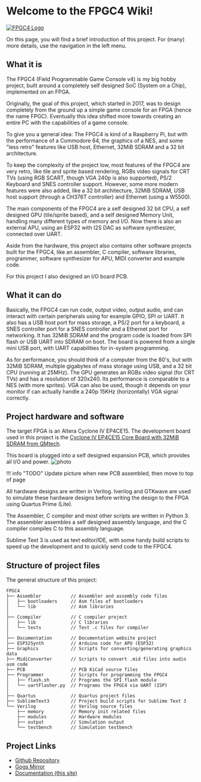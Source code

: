 # Welcome to the FPGC4 Wiki!

[![FPGC4 Logo](images/logo_big_alpha.png)](https://www.github.com/b4rt-dev/FPGC4)

On this page, you will find a brief introduction of this project. For (many) more details, use the navigation in the left menu.

## What it is
The FPGC4 (Field Programmable Game Console v4) is my big hobby project, built around a completely self designed SoC (System on a Chip), implemented on an FPGA.

Originally, the goal of this project, which started in 2017, was to design completely from the ground up a simple game console for an FPGA (hence the name FPGC). Eventually this idea shifted more towards creating an entire PC with the capabilities of a game console. 

To give you a general idea: The FPGC4 is kind of a Raspberry Pi, but with the performance of a Commodore 64, the graphics of a NES, and some "less retro" features like USB host, Ethernet, 32MiB SDRAM and a 32 bit architecture.

To keep the complexity of the project low, most features of the FPGC4 are very retro, like tile and sprite based rendering, RGBs video signals for CRT TVs (using RGB SCART, though VGA 240p is also supported), PS/2 Keyboard and SNES controller support. However, some more modern features were also added, like a 32 bit architecture, 32MiB SDRAM, USB host support (through a CH376T controller) and Ethernet (using a W5500).

The main components of the FPGC4 are a self designed 32 bit CPU, a self designed GPU (tile/sprite based), and a self designed Memory Unit, handling many different types of memory and I/O. Now there is also an external APU, using an ESP32 with I2S DAC as software synthesizer, connected over UART.

Aside from the hardware, this project also contains other software projects built for the FPGC4, like an assembler, C compiler, software libraries, programmer, software synthesizer for APU, MIDI converter and example code.

For this project I also designed an I/O board PCB.

## What it can do
Basically, the FPGC4 can run code, output video, output audio, and can interact with certain peripherals using for example GPIO, SPI or UART. It also has a USB host port for mass storage, a PS/2 port for a keyboard, a SNES controller port for a SNES controller and a Ethernet port for networking. It has 32MiB SDRAM and the program code is loaded from SPI flash or USB UART into SDRAM on boot. The board is powered from a single mini USB port, with UART capabilities for in-system programming.

As for performance, you should think of a computer from the 80's, but with 32MiB SDRAM, multiple gigabytes of mass storage using USB, and a 32 bit CPU (running at 25MHz). The GPU generates an RGBs video signal (for CRT TVs) and has a resolution of 320x240. Its performance is comparable to a NES (with more sprites). VGA can also be used, though it depends on your monitor if can actually handle a 240p 15KHz (horizontally) VGA signal correctly.

## Project hardware and software
The target FPGA is an Altera Cyclone IV EP4CE15. The development board used in this project is the [Cyclone IV EP4CE15 Core Board with 32MiB SDRAM from QMtech](https://www.aliexpress.com/i/32949281189.html).

This board is plugged into a self designed expansion PCB, which provides all I/O and power.
![photo](images/front.jpg)

!!! info "TODO"
	Update picture when new PCB assembled, then move to top of page

All hardware designs are written in Verilog. Iverilog and GTKwave are used to simulate these hardware designs before writing the design to the FPGA using Quartus Prime (Lite).

The Assembler, C compiler and most other scripts are written in Python 3. The assembler assembles a self designed assembly language, and the C compiler compiles C to this assembly language.

Sublime Text 3 is used as text editor/IDE, with some handy build scripts to speed up the development and to quickly send code to the FPGC4.

## Structure of project files
The general structure of this project:
``` text
FPGC4
├── Assembler 			// Assembler and assembly code files
│   ├── bootloaders 	// Asm files of bootloaders
│   └── lib 			// Asm libraries
│
├── Ccompiler 			// C compiler project
│   ├── lib 		 	// C libraries
│   └── tests 			// Test .c files for compiler
│ 
├── Documentation 		// Documentation website project
├── ESP32Synth	 		// Arduino code for APU (ESP32)
├── Graphics 			// Scripts for converting/generating graphics data
├── MidiConverter 		// Scripts to convert .mid files into audio asm code
├── PCB 				// PCB KiCad source files
├── Programmer 			// Scripts for programming the FPGC4
│   ├── flash.sh 		// Programs the SPI flash module
│   └── uartFlasher.py  // Programs the FPGC4 via UART (ISP)
│
├── Quartus 			// Quartus project files
├── SublimeText3 		// Project build scripts for Sublime Text 3
└── Verilog 			// Verilog source files
    ├── memory 			// Memory init related files
    ├── modules 		// Hardware modules
    ├── output 			// Simulation output
    └── testbench 		// Simulation testbench
```

## Project Links
- [Github Repository](https://www.github.com/b4rt-dev/FPGC4)
- [Gogs Mirror](https://www.b4rt.nl/git/bart/FPGC4-mirror)
- [Documentation (this site)](https://www.b4rt.nl/fpgc4)